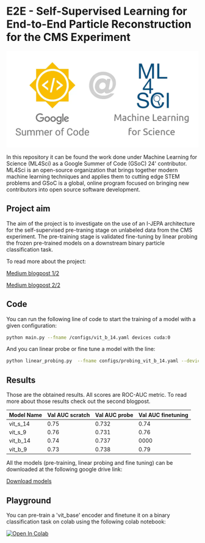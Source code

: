 # E2E - Self-Supervised Learning for End-to-End Particle Reconstruction for the CMS Experiment

![Alt text](https://github.com/3podi/ijepa_gsoc/blob/main/imgs/intro_img.jpg)

In this repository it can be found the work done under Machine Learning for Science (ML4Sci) as a Google Summer of Code (GSoC) 24' contributor. ML4Sci is an open-source organization that brings together modern machine learning techniques and applies them to cutting edge STEM problems and GSoC is a global, online program focused on bringing new contributors into open source software development.

## Project aim
The aim of the project is to investigate on the use of an I-JEPA architecture for the self-supervised pre-traning stage on unlabeled data from the CMS experiment. The pre-training stage is validated fine-tuning by linear probing the frozen pre-trained models on a downstream binary particle classification task.

To read more about the project:

[Medium blogpost 1/2](https://medium.com/@riccardotripodi/self-supervised-learning-for-end-to-end-particle-reconstruction-for-the-cms-experiment-1-2-6d4d14e8c45b)

[Medium blogpost 2/2](https://medium.com/@riccardotripodi/self-supervised-learning-for-end-to-end-particle-reconstruction-for-the-cms-experiment-2-2-9997aa51ca7d)

## Code
You can run the following line of code to start the training of a model with a given configuration:
```bash
python main.py --fname /configs/vit_b_14.yaml devices cuda:0
```
And you can linear probe or fine tune a model with the line:
```bash
python linear_probing.py  --fname configs/probing_vit_b_14.yaml --devices cuda:0
```
## Results
Those are the obtained results. All scores are ROC-AUC metric. To read more about those results check out the second blogpost.

| Model Name      | Val AUC scratch | Val AUC probe | Val AUC finetuning |
| --------------- | --------------- | ------------- | ------------------ |
| vit_s_14        | 0.75            | 0.732         | 0.74               |
| vit_s_9         | 0.76            | 0.731         | 0.76               |
| vit_b_14        | 0.74            | 0.737         | 0000               |
| vit_b_9         | 0.73            | 0.738         | 0.79               |

All the models (pre-training, linear probing and fine tuning) can be downloaded at the following google drive link:

[Download models]()

## Playground
You can pre-train a 'vit_base' encoder and finetune it on a binary classification task on colab using the following colab notebook:

[![Open In Colab](https://colab.research.google.com/assets/colab-badge.svg)](https://colab.research.google.com/github/3podi/ijepa_gsoc/blob/main/notebooks/train_notebook.ipynb)
